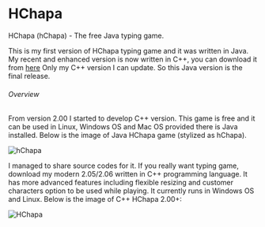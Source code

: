 # HChapa
HChapa (hChapa) - The free Java typing game.

This is my first version of HChapa typing game and it was written in Java.
My recent and enhanced version is now written in C++, you can download it from [here](https://yphware.itch.io/hchapa2p)
Only my C++ version I can update. So this Java version is the final release.

###### Overview 
From version 2.00 I started to develop C++ version.
This game is free and it can be used in Linux, Windows OS and Mac OS provided there is Java installed.
Below is the image of Java HChapa game (stylized as hChapa).

![hChapa](https://img.itch.zone/aW1hZ2UvNzIxNTg3LzQwMDExMDkucG5n/original/983hRk.png)

I managed to share source codes for it.
If you really want typing game, download my modern 2.05/2.06 written in C++ programming language. It has more advanced features including flexible resizing and customer characters option to be used while playing. It currently runs in Windows OS and Linux. Below is the image of C++ HChapa 2.00+:

![HChapa](https://img.itch.zone/aW1hZ2UvMTE4Njc1MC82OTE5NTQ2LnBuZw==/original/j5CK%2Br.png)

